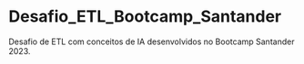 # Desafio_ETL_Bootcamp_Santander
 Desafio de ETL com conceitos de IA desenvolvidos no Bootcamp Santander 2023.
